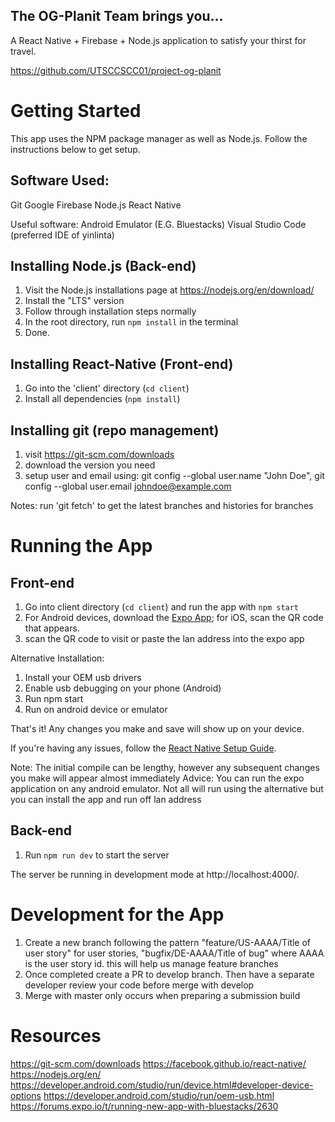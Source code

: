 ## The OG-Planit Team brings you...
A React Native + Firebase + Node.js application to satisfy your thirst for travel.

https://github.com/UTSCCSCC01/project-og-planit
<br/>

# Getting Started
This app uses the NPM package manager as well as Node.js. Follow the instructions below to get setup.

## Software Used:
Git
Google Firebase
Node.js
React Native

Useful software:
Android Emulator (E.G. Bluestacks)
Visual Studio Code (preferred IDE of yinlinta)

## Installing Node.js (Back-end)
1. Visit the Node.js installations page at https://nodejs.org/en/download/
2. Install the "LTS" version
3. Follow through installation steps normally
4. In the root directory, run `npm install` in the terminal
5. Done.

## Installing React-Native (Front-end)
1. Go into the 'client' directory (`cd client`) 
2. Install all dependencies (`npm install`)

## Installing git (repo management)
1. visit https://git-scm.com/downloads
2. download the version you need
3. setup user and email using: git config --global user.name "John Doe", git config --global user.email johndoe@example.com

Notes: run 'git fetch' to get the latest branches and histories for branches


# Running the App
## Front-end
1. Go into client directory (`cd client`) and run the app with `npm start`
2. For Android devices, download the [Expo App](https://play.google.com/store/apps/details?id=host.exp.exponent&hl=en_CA); for iOS, scan the QR code that appears.
3. scan the QR code to visit or paste the lan address into the expo app

Alternative Installation:
1. Install your OEM usb drivers
2. Enable usb debugging on your phone (Android)
3. Run npm start
4. Run on android device or emulator

That's it! Any changes you make and save will show up on your device.

If you're having any issues, follow the [React Native Setup Guide](https://facebook.github.io/react-native/docs/getting-started.html).

Note: The initial compile can be lengthy, however any subsequent changes you make will appear almost immediately
Advice: You can run the expo application on any android emulator. Not all will run using the alternative but you can install the app and run off lan address

## Back-end
1. Run `npm run dev` to start the server

The server be running in development mode at http://localhost:4000/.



# Development for the App
1. Create a new branch following the pattern "feature/US-AAAA/Title of user story" for user stories, "bugfix/DE-AAAA/Title of bug"
   where AAAA is the user story id. this will help us manage feature branches
2. Once completed create a PR to develop branch. Then have a separate developer review your code before merge with develop
3. Merge with master only occurs when preparing a submission build

# Resources
https://git-scm.com/downloads
https://facebook.github.io/react-native/
https://nodejs.org/en/
https://developer.android.com/studio/run/device.html#developer-device-options
https://developer.android.com/studio/run/oem-usb.html
https://forums.expo.io/t/running-new-app-with-bluestacks/2630
